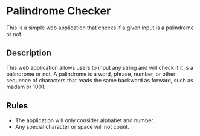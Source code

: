 # Palindrome Checker

This is a simple web application that checks if a given input is a palindrome or not.

## Description

This web application allows users to input any string and will check if it is a palindrome or not. A palindrome is a word, phrase, number, or other sequence of characters that reads the same backward as forward, such as madam or 1001.

## Rules

- The application will only consider alphabet and number.
- Any special character or space will not count.
